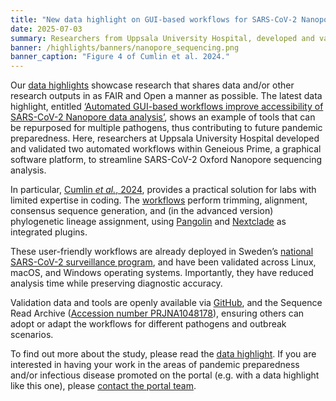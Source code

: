 ```yaml
---
title: "New data highlight on GUI-based workflows for SARS-CoV-2 Nanopore sequencing analysis"
date: 2025-07-03
summary: Researchers from Uppsala University Hospital, developed and validated two automated workflows within the GUI-based software Geneious Prime 2022.1.1. Validation data and tools are openly available via GitHub, and the Sequence Read Archive.
banner: /highlights/banners/nanopore_sequencing.png
banner_caption: "Figure 4 of Cumlin et al. 2024."
---
```


Our [data highlights](/highlights/) showcase research that shares data and/or other research outputs in as FAIR and Open a manner as possible. The latest data highlight, entitled [‘Automated GUI-based workflows improve accessibility of SARS-CoV-2 Nanopore data analysis’](/highlights/nanopore_sequencing/), shows an example of tools that can be repurposed for multiple pathogens, thus contributing to future pandemic preparedness. Here, researchers at Uppsala University Hospital developed and validated two automated workflows within Geneious Prime, a graphical software platform, to streamline SARS-CoV-2 Oxford Nanopore sequencing analysis.

In particular, [Cumlin _et al._, 2024](https://doi.org/10.3390/ijms25126645), provides a practical solution for labs with limited expertise in coding. The [workflows](https://github.com/clinical-genomics-uppsala/Geneious_SARS-CoV-2) perform trimming, alignment, consensus sequence generation, and (in the advanced version) phylogenetic lineage assignment, using [Pangolin](https://cov-lineages.org/resources/pangolin.html) and [Nextclade](https://joss.theoj.org/papers/10.21105/joss.03773) as integrated plugins.

These user-friendly workflows are already deployed in Sweden’s [national SARS-CoV-2 surveillance program](https://doi.org/10.3390/v14030504), and have been validated across Linux, macOS, and Windows operating systems. Importantly, they have reduced analysis time while preserving diagnostic accuracy.

Validation data and tools are openly available via [GitHub](https://github.com/clinical-genomics-uppsala/Geneious_SARS-CoV-2), and the Sequence Read Archive ([Accession number PRJNA1048178](https://www.ncbi.nlm.nih.gov/bioproject/PRJNA1048178/)), ensuring others can adopt or adapt the workflows for different pathogens and outbreak scenarios.

To find out more about the study, please read the [data highlight](/highlights/nanopore_sequencing/). If you are interested in having your work in the areas of pandemic preparedness and/or infectious disease promoted on the portal (e.g. with a data highlight like this one), please [contact the portal team](/contact/).
